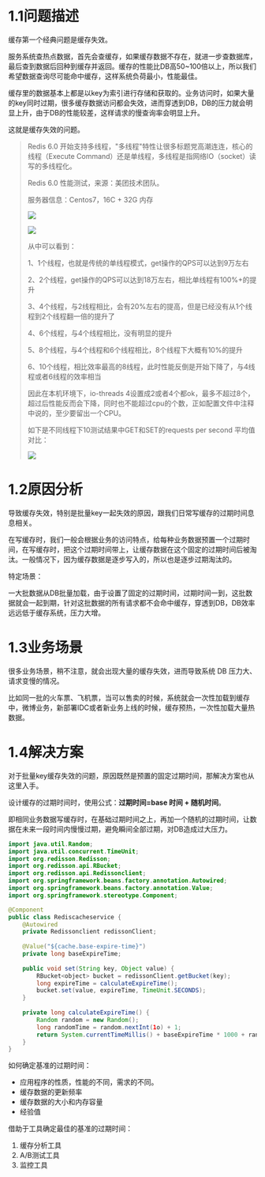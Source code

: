 # 1.1问题描述
缓存第一个经典问题是缓存失效。

服务系统查热点数据，首先会查缓存，如果缓存数据不存在，就进一步查数据库，最后查到数据后回种到缓存并返回。缓存的性能比DB高50~100倍以上，所以我们希望数据查询尽可能命中缓存，这样系统负荷最小，性能最佳。

缓存里的数据基本上都是以key为索引进行存储和获取的。业务访问时，如果大量的key同时过期，很多缓存数据访问都会失效，进而穿透到DB，DB的压力就会明显上升，由于DB的性能较差，这样请求的慢查询率会明显上升。

这就是缓存失效的问题。

> Redis 6.0 开始支持多线程，"多线程"特性让很多标题党高潮连连，核心的线程（Execute Command）还是单线程，多线程是指网络IO（socket）读写的多线程化。
>
> Redis 6.0 性能测试，来源：美团技术团队。
>
> 服务器信息：Centos7，16C + 32G 内存
>
> ![](https://cdn.nlark.com/yuque/0/2024/png/36071275/1722928067893-d0bbf391-af50-4fd8-976d-998bd4d3a0d0.png)
>
> ![](https://cdn.nlark.com/yuque/0/2024/png/36071275/1722928103659-18eaa779-b3db-4aa4-a197-84b5df7d3050.png)
>
> 从中可以看到：
>
> 1、1个线程，也就是传统的单线程模式，get操作的QPS可以达到9万左右
>
> 2、2个线程，get操作的QPS可以达到18万左右，相比单线程有100%+的提升
>
> 3、4个线程，与2线程相比，会有20%左右的提高，但是已经没有从1个线程到2个线程翻一倍的提升了
>
> 4、6个线程，与4个线程相比，没有明显的提升
>
> 5、8个线程，与4个线程和6个线程相比，8个线程下大概有10%的提升
>
> 6、10个线程，相比效率最高的8线程，此时性能反倒是开始下降了，与4线程或者6线程的效率相当
>
> 因此在本机环境下，io-threads 4设置成2或者4个都ok，最多不超过8个，超过后性能反而会下降，同时也不能超过cpu的个数，正如配置文件中注释中说的，至少要留出一个CPU。
>
> 如下是不同线程下10测试结果中GET和SET的requests per second 平均值对比：
>
> ![](https://cdn.nlark.com/yuque/0/2024/png/36071275/1722928779672-ebcb7732-9b01-4556-8017-db542123e639.png)
>

# 1.2原因分析
导致缓存失效，特别是批量key一起失效的原因，跟我们日常写缓存的过期时间息息相关。

在写缓存时，我们一般会根据业务的访问特点，给每种业务数据预置一个过期时间，在写缓存时，把这个过期时间带上，让缓存数据在这个固定的过期时间后被淘汰。一般情况下，因为缓存数据是逐步写入的，所以也是逐步过期淘汰的。

特定场景：

一大批数据从DB批量加载，由于设置了固定的过期时间，过期时间一到，这批数据就会一起到期，针对这批数据的所有请求都不会命中缓存，穿透到DB，DB效率远远低于缓存系统，压力大增。

# 1.3业务场景
很多业务场景，稍不注意，就会出现大量的缓存失效，进而导致系统 DB 压力大、请求变慢的情况。

比如同一批的火车票、飞机票，当可以售卖的时候，系统就会一次性加载到缓存中，微博业务，新部署IDC或者新业务上线的时候，缓存预热，一次性加载大量热数据。

# 1.4解决方案
对于批量key缓存失效的问题，原因既然是预置的固定过期时间，那解决方案也从这里入手。

设计缓存的过期时间时，使用公式：**过期时间=base 时间 + 随机时间**。

即相同业务数据写缓存时，在基础过期时间之上，再加一个随机的过期时间，让数据在未来一段时间内慢慢过期，避免瞬间全部过期，对DB造成过大压力。

```java
import java.util.Random;
import java.util.concurrent.TimeUnit;
import org.redisson.Redisson;
import org.redisson.api.RBucket;
import org.redisson.api.Redissonclient;
import org.springframework.beans.factory.annotation.Autowired;
import org.springframework.beans.factory.annotation.Value;
import org.springframework.stereotype.Component;

@Component
public class Rediscacheservice {
    @Autowired
    private Redissonclient redissonClient;
    
    @Value("${cache.base-expire-time}")
    private long baseExpireTime;
    
    public void set(String key, Object value) {
        RBucket<object> bucket = redissonClient.getBucket(key);
        long expireTime = calculateExpireTime();
        bucket.set(value, expireTime, TimeUnit.SECONDS);
    }
    
    private long calculateExpireTime() {
        Random random = new Random();
        long randomTime = random.nextInt(1o) + 1;
        return System.currentTimeMillis() + baseExpireTime * 1000 + randomTime * 1000;
    }
}
```

如何确定基准的过期时间：

+ 应用程序的性质，性能的不同，需求的不同。
+ 缓存数据的更新频率
+ 缓存数据的大小和内存容量
+ 经验值

借助于工具确定最佳的基准的过期时间：

1. 缓存分析工具
2. A/B测试工具
3. 监控工具


